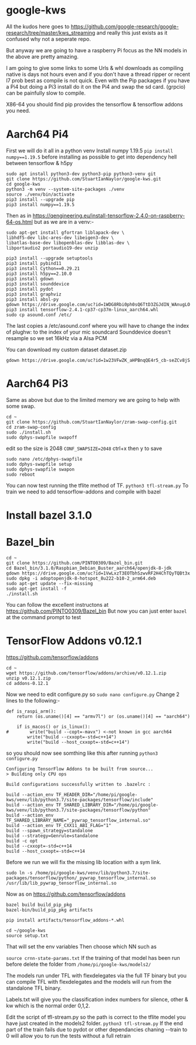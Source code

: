 # google-kws

All the kudos here goes to https://github.com/google-research/google-research/tree/master/kws_streaming and really this just exists as it confused why not a seperate repo.

But anyway we are going to have a raspberry Pi focus as the NN models in the above are pretty amazing.

I am going to give some links to some Urls & whl downloads as compiling native is days not hours even and if you don't have a thread ripper or recent I7 prob best as compile is not quick.
Even with the Pip packages if you have a Pi4 but doing a Pi3 install do it on the Pi4 and swap the sd card. (grpcio) can be painfully slow to compile.

X86-64 you should find pip provides the tensorflow & tensorflow addons you need.

# Aarch64 Pi4

First we will do it all in a python venv
Install numpy 1.19.5 `pip install numpy==1.19.5` before installing as possible to get into dependency hell between tensorflow & h5py
```
sudo apt install python3-dev python3-pip python3-venv git
git clone https://github.com/StuartIanNaylor/google-kws.git
cd google-kws
python3 -m venv --system-site-packages ./venv
source ./venv/bin/activate
pip3 install --upgrade pip
pip3 install numpy==1.19.5
```
Then as in https://qengineering.eu/install-tensorflow-2.4.0-on-raspberry-64-os.html but as we are in a venv:-
```
sudo apt-get install gfortran liblapack-dev \
libhdf5-dev libc-ares-dev libeigen3-dev \
libatlas-base-dev libopenblas-dev libblas-dev \
libportaudio2 portaudio19-dev unzip

pip3 install --upgrade setuptools
pip3 install pybind11
pip3 install Cython==0.29.21
pip3 install h5py==2.10.0
pip3 install gdown
pip3 install sounddevice
pip3 install pydot
pip3 install graphviz
pip3 install absl-py
gdown https://drive.google.com/uc?id=1WDG8Rbi0ph0sQ6TtD3ZGJdIN_WAnugLO
pip3 install tensorflow-2.4.1-cp37-cp37m-linux_aarch64.whl
sudo cp asound.conf /etc/
```
The last copies a /etc/asound.conf where you will have to change the index of plughw: to the index of your mic soundcard
Sounddevice doesn't resample so we set 16kHz via a Alsa PCM

You can download my custom dataset dataset.zip
```
gdown https://drive.google.com/uc?id=1w23VFwZK_aHPBnqQE4r5_cb-seZCv8jS
```

# Aarch64 Pi3
Same as above but due to the limited memory we are going to help with some swap.
```
cd ~
git clone https://github.com/StuartIanNaylor/zram-swap-config.git
cd zram-swap-config
sudo ./install.sh
sudo dphys-swapfile swapoff
```
edit so the size is 2048 `CONF_SWAPSIZE=2048` ctrl+x then y to save
```
sudo nano /etc/dphys-swapfile
sudo dphys-swapfile setup
sudo dphys-swapfile swapon
sudo reboot
```

You can now test running the tflite method of TF.
`python3 tfl-stream.py`
To train we need to add tensorflow-addons and compile with bazel

# Install bazel 3.1.0
# Bazel_bin
```
cd ~
git clone https://github.com/PINTO0309/Bazel_bin.git
cd Bazel_bin/3.1.0/Raspbian_Debian_Buster_aarch64/openjdk-8-jdk
gdown https://drive.google.com/uc?id=1VwLxzT3EOTbhSzwvRF2H4ChTQyTQBt3x
sudo dpkg -i adoptopenjdk-8-hotspot_8u222-b10-2_arm64.deb
sudo apt-get update --fix-missing
sudo apt-get install -f
./install.sh
```
You can follow the excellent instructons at https://github.com/PINTO0309/Bazel_bin
But now you can just enter `bazel` at the command prompt to test



# TensorFlow Addons v0.12.1
https://github.com/tensorflow/addons

```
cd ~
wget https://github.com/tensorflow/addons/archive/v0.12.1.zip
unzip v0.12.1.zip
cd addons-0.12.1
```
Now we need to edit configure.py so `sudo nano configure.py`
Change 2 lines to the following:-
```
def is_raspi_arm():
    return (os.uname()[4] == "armv7l") or (os.uname()[4] == "aarch64")  
    
    if is_macos() or is_linux():
#        write("build --copt=-mavx") <-not known in gcc aarch64 
        write("build --cxxopt=-std=c++14")
        write("build --host_cxxopt=-std=c++14")
```
so you should now see somthing like this after running `python3 configure.py`
```
Configuring TensorFlow Addons to be built from source...
> Building only CPU ops

Build configurations successfully written to .bazelrc :

build --action_env TF_HEADER_DIR="/home/pi/google-kws/venv/lib/python3.7/site-packages/tensorflow/include"
build --action_env TF_SHARED_LIBRARY_DIR="/home/pi/google-kws/venv/lib/python3.7/site-packages/tensorflow/python"
build --action_env TF_SHARED_LIBRARY_NAME="_pywrap_tensorflow_internal.so"
build --action_env TF_CXX11_ABI_FLAG="1"
build --spawn_strategy=standalone
build --strategy=Genrule=standalone
build -c opt
build --cxxopt=-std=c++14
build --host_cxxopt=-std=c++14
```
Before we run we will fix the missing lib location with a sym link.
```
sudo ln -s /home/pi/google-kws/venv/lib/python3.7/site-packages/tensorflow/python/_pywrap_tensorflow_internal.so /usr/lib/lib_pywrap_tensorflow_internal.so
```
Now as on https://github.com/tensorflow/addons
```
bazel build build_pip_pkg
bazel-bin/build_pip_pkg artifacts

pip install artifacts/tensorflow_addons-*.whl
```
```
cd ~/google-kws
source setup.txt
```
That will set the env variables
Then choose which NN such as

`source crnn-state-params.txt`
If the training of that model has been run before delete the folder from
`/home/pi/google-kws/models2/`

The models run under TFL with flexdelegates via the full TF binary but you can compile TFL with flexdelegates and the models will run from the standalone TFL binary.


Labels.txt will give you the classification index numbers for silence, other & kw which is the normal order 0,1,2.

Edit the script of tfl-stream.py so the path is correct to the tflite model you have just created in the models2 folder.
`python3 tfl-stream.py`
If the end part of the train fails due to pydot or other dependancies chaning --train to 0 will allow you to run the tests without a full retrain
